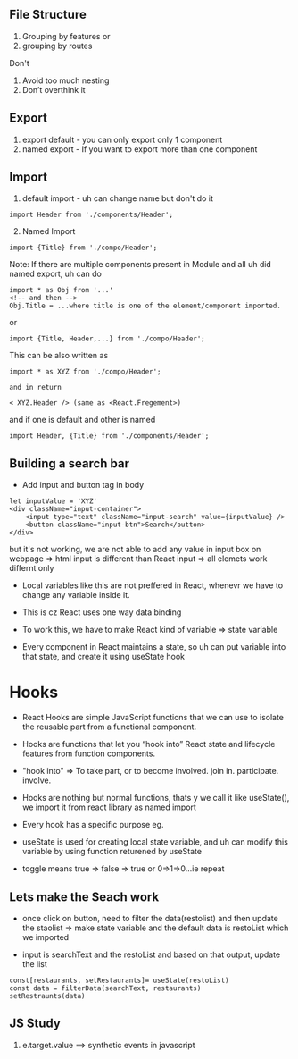 ## File Structure

1. Grouping by features or 
2. grouping by routes

Don't
1. Avoid too much nesting
2. Don’t overthink it


## Export
1. export default - you can only export only 1 component
2. named export - If you want to export more than one component


## Import

1. default import - uh can change name but don't do it
```
import Header from './components/Header';
```
2. Named Import
```
import {Title} from './compo/Header';
```
Note: If there are multiple components present in Module and all uh did named export, uh can do 
```
import * as Obj from '...'
<!-- and then -->
Obj.Title = ...where title is one of the element/component imported.
```
or 
```
import {Title, Header,...} from './compo/Header';
```
This can be also written as
```
import * as XYZ from './compo/Header';

and in return

< XYZ.Header /> (same as <React.Fregement>)
```
and if one is default and other is named
```
import Header, {Title} from './components/Header';
```

## Building a search bar

- Add input and button tag in body
```
let inputValue = 'XYZ'
<div className="input-container">
    <input type="text" className="input-search" value={inputValue} />
    <button className="input-btn">Search</button>
</div>
```
but it's not working, we are not able to add any value in input box on webpage => html input is different than React input => all elemets work differnt only 
- Local variables like this are not preffered in React, whenevr we have to change any variable inside it.
- This is cz React uses one way data binding

- To work this, we have to make React kind of variable => state variable
- Every component in React maintains a state, so uh can put variable into that state, and create it using useState hook


# Hooks

- React Hooks are simple JavaScript functions that we can use to isolate the reusable part from a functional component.

- Hooks are functions that let you “hook into” React state and lifecycle features from function components.

- "hook into" => To take part, or to become involved. join in. participate. involve.

- Hooks are nothing but normal functions, thats y we call it like useState(), we import it from react library as named import

- Every hook has a specific purpose eg.
- useState is used for creating local state variable, and uh can modify this variable by using function returened by useState
- toggle means true => false => true or 0=>1=>0...ie repeat

## Lets make the Seach work

- once click on button, need to filter the data(restolist) and then update the staolist => make state variable and the default data is restoList which we imported

- input is searchText and the restoList and based on that output, update the list

```
const[restaurants, setRestaurants]= useState(restoList)
const data = filterData(searchText, restaurants)
setRestraunts(data)
```





<!-- JS -->
## JS Study
1. e.target.value ==> synthetic events in javascript